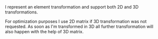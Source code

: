 I represent an element transformation and support both 2D and 3D transformations.

For optimization purposes I use 2D matrix if 3D transformation was not requested. As soon as I'm transformed in 3D all further transformation will also happen with the help of 3D matrix.